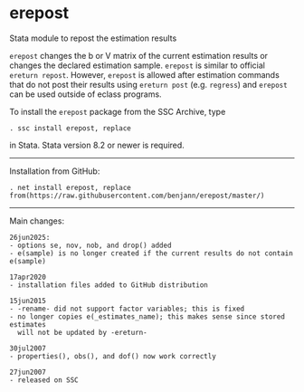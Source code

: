 # erepost
Stata module to repost the estimation results

`erepost` changes the b or V matrix of the current estimation results or changes
the declared estimation sample. `erepost` is similar to official `ereturn repost`.
However, `erepost` is allowed after estimation commands that do not post their
results using `ereturn post` (e.g. `regress`) and `erepost` can be used outside of
eclass programs.

To install the `erepost` package from the SSC Archive, type

    . ssc install erepost, replace

in Stata. Stata version 8.2 or newer is required.

---

Installation from GitHub:

    . net install erepost, replace from(https://raw.githubusercontent.com/benjann/erepost/master/)

---

Main changes:

    26jun2025:
    - options se, nov, nob, and drop() added
    - e(sample) is no longer created if the current results do not contain e(sample)

    17apr2020
    - installation files added to GitHub distribution

    15jun2015
    - -rename- did not support factor variables; this is fixed
    - no longer copies e(_estimates_name); this makes sense since stored estimates
      will not be updated by -ereturn-

    30jul2007
    - properties(), obs(), and dof() now work correctly
    
    27jun2007
    - released on SSC